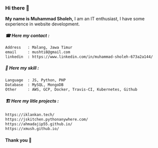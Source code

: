 ### Hi there 👋

**My name is Muhammad Sholeh,** I am an IT enthusiast, I have some experience in website development.

##### ☎ Here my contact :
```bash
Address   : Malang, Jawa Timur
email     : mushti8@gmail.com
linkedin  : https://www.linkedin.com/in/muhammad-sholeh-673a2a144/
```
##### 🙂 Here my skill :
```bash
Language  : JS, Python, PHP
Database  : MySQL, MongoDB
Other     : AWS, GCP, Docker, Travis-CI, Kubernetes, Github
```
##### 🏗 Here my litle projects :
```bash
https://iklankan.tech/
https://jskitchen.pythonanywhere.com/
https://ahmadajip55.github.io/
https://xmush.github.io/
```

#### Thank you 👋
